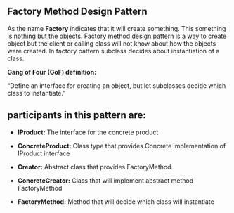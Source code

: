 ## Factory Method Design Pattern

As the name **Factory** indicates that it will create something. This something is nothing but the objects. Factory method design pattern is a way to create object but the client or calling class will not know about how the objects were created. In factory pattern subclass decides about instantiation of a class.

**Gang of Four (GoF) definition:**

“Define an interface for creating an object, but let subclasses decide which class to instantiate.”

## participants in this pattern are:

* **IProduct:** The interface for the concrete product

* **ConcreteProduct:** Class type that provides Concrete implementation of IProduct interface

* **Creator:** Abstract class that provides FactoryMethod.

* **ConcreteCreator:** Class that will implement abstract method FactoryMethod

* **FactoryMethod:** Method that will decide which class will instantiate